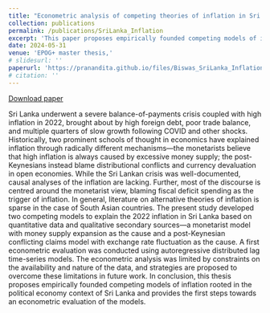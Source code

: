 ```yaml
---
title: "Econometric analysis of competing theories of inflation in Sri Lanka—Money supply or exchange rate?"
collection: publications
permalink: /publications/SriLanka_Inflation
excerpt: 'This paper proposes empirically founded competing models of inflation rooted in the political economy context of Sri Lanka and provides the first steps towards an econometric evaluation of the models.'
date: 2024-05-31
venue: 'EPOG+ master thesis,'
# slidesurl: ''
paperurl: 'https://pranandita.github.io/files/Biswas_SriLanka_Inflation.pdf'
# citation: ''
---
```


[Download paper](https://pranandita.github.io/files/Biswas_Karera_PolEcology.pdf)

Sri Lanka underwent a severe balance-of-payments crisis coupled with high inflation in 2022, brought about by high foreign debt, poor trade balance, and multiple quarters of slow growth following COVID and other shocks. Historically, two prominent schools of thought in economics have explained inflation through radically different mechanisms—the monetarists believe that high inflation is always caused by excessive money supply; the post-Keynesians instead blame distributional conflicts and currency devaluation in open economies. While the Sri Lankan crisis was well-documented, causal analyses of the inflation are lacking. Further, most of the discourse is centred around the monetarist view, blaming fiscal deficit spending as the trigger of inflation. In general, literature on alternative theories of inflation is sparse in the   case of South Asian countries. The present study developed two competing models to explain the 2022 inflation in Sri Lanka based on quantitative data and qualitative secondary sources—a monetarist model with money supply expansion as the cause and a post-Keynesian conflicting claims model with exchange rate fluctuation as the cause. A first econometric evaluation was conducted using autoregressive distributed lag time-series models. The econometric analysis was limited by constraints on the availability and nature of the data, and strategies are proposed to overcome these limitations in future work. In conclusion, this thesis proposes empirically founded competing models of inflation rooted in the political economy context of Sri Lanka and provides the first steps towards an econometric evaluation of the models.
